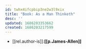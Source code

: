 ```yaml
---
id: twhx4ifcpbip3ne2w3l9xix
title: "Book: As a Man Thinketh"
desc: ''
updated: 1686203353662
created: 1686203217599
---
```


- [[rel.author-is]]:**[[p.James-Allen]]**
